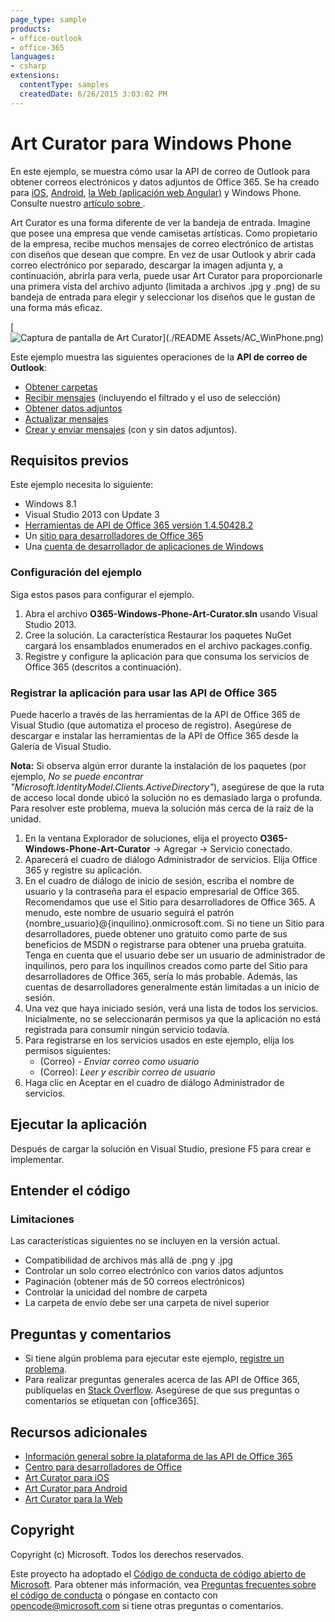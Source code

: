 ```yaml
---
page_type: sample
products:
- office-outlook
- office-365
languages:
- csharp
extensions:
  contentType: samples
  createdDate: 6/26/2015 3:03:02 PM
---
```

# Art Curator para Windows Phone

En este ejemplo, se muestra cómo usar la API de correo de Outlook para obtener correos electrónicos y datos adjuntos de Office 365. Se ha creado para [iOS](https://github.com/OfficeDev/O365-iOS-ArtCurator), [Android](https://github.com/OfficeDev/O365-Android-ArtCurator), [la Web (aplicación web Angular)](https://github.com/OfficeDev/O365-Angular-ArtCurator) y Windows Phone. Consulte nuestro [artículo sobre ](https://medium.com/office-app-development).

Art Curator es una forma diferente de ver la bandeja de entrada. Imagine que posee una empresa que vende camisetas artísticas. Como propietario de la empresa, recibe muchos mensajes de correo electrónico de artistas con diseños que desean que compre. En vez de usar Outlook y abrir cada correo electrónico por separado, descargar la imagen adjunta y, a continuación, abrirla para verla, puede usar Art Curator para proporcionarle una primera vista del archivo adjunto (limitada a archivos .jpg y .png) de su bandeja de entrada para elegir y seleccionar los diseños que le gustan de una forma más eficaz.

[![Captura de pantalla de Art Curator\](./README Assets/AC\_WinPhone.png)](https://youtu.be/4LOvkweDfhY "Haga clic para ver el ejemplo en funcionamiento.")

Este ejemplo muestra las siguientes operaciones de la **API de correo de Outlook**:
* [Obtener carpetas](https://msdn.microsoft.com/office/office365/APi/mail-rest-operations#GetFolders)
* [Recibir mensajes](https://msdn.microsoft.com/office/office365/APi/mail-rest-operations#Getmessages) (incluyendo el filtrado y el uso de selección)
* [Obtener datos adjuntos](https://msdn.microsoft.com/office/office365/APi/mail-rest-operations#GetAttachments)
* [Actualizar mensajes](https://msdn.microsoft.com/office/office365/APi/mail-rest-operations#Updatemessages)
* [Crear y enviar mensajes](https://msdn.microsoft.com/office/office365/APi/mail-rest-operations#Sendmessages) (con y sin datos adjuntos). 

<a name="prerequisites"></a>
## Requisitos previos

Este ejemplo necesita lo siguiente:  

  - Windows 8.1
  - Visual Studio 2013 con Update 3
  - [Herramientas de API de Office 365 versión 1.4.50428.2](http://aka.ms/k0534n)
  - Un [sitio para desarrolladores de Office 365](http://aka.ms/ro9c62)
  - Una [cuenta de desarrollador de aplicaciones de Windows](https://appdev.microsoft.com/StorePortals/en-us/Account/signup/start)

### Configuración del ejemplo

Siga estos pasos para configurar el ejemplo.

   1. Abra el archivo **O365-Windows-Phone-Art-Curator.sln** usando Visual Studio 2013.
   2. Cree la solución. La característica Restaurar los paquetes NuGet cargará los ensamblados enumerados en el archivo packages.config.
   3. Registre y configure la aplicación para que consuma los servicios de Office 365 (descritos a continuación).

### Registrar la aplicación para usar las API de Office 365

Puede hacerlo a través de las herramientas de la API de Office 365 de Visual Studio (que automatiza el proceso de registro). Asegúrese de descargar e instalar las herramientas de la API de Office 365 desde la Galería de Visual Studio.

**Nota:** Si observa algún error durante la instalación de los paquetes (por ejemplo, *No se puede encontrar "Microsoft.IdentityModel.Clients.ActiveDirectory"*), asegúrese de que la ruta de acceso local donde ubicó la solución no es demasiado larga o profunda. Para resolver este problema, mueva la solución más cerca de la raíz de la unidad.

   1. En la ventana Explorador de soluciones, elija el proyecto **O365-Windows-Phone-Art-Curator** -> Agregar -> Servicio conectado.
   2. Aparecerá el cuadro de diálogo Administrador de servicios. Elija Office 365 y registre su aplicación.
   3. En el cuadro de diálogo de inicio de sesión, escriba el nombre de usuario y la contraseña para el espacio empresarial de Office 365. Recomendamos que use el Sitio para desarrolladores de Office 365. A menudo, este nombre de usuario seguirá el patrón {nombre\_usuario}@{inquilino}.onmicrosoft.com. Si no tiene un Sitio para desarrolladores, puede obtener uno gratuito como parte de sus beneficios de MSDN o registrarse para obtener una prueba gratuita. Tenga en cuenta que el usuario debe ser un usuario de administrador de inquilinos, pero para los inquilinos creados como parte del Sitio para desarrolladores de Office 365, sería lo más probable. Además, las cuentas de desarrolladores generalmente están limitadas a un inicio de sesión.
   4. Una vez que haya iniciado sesión, verá una lista de todos los servicios. Inicialmente, no se seleccionarán permisos ya que la aplicación no está registrada para consumir ningún servicio todavía. 
   5. Para registrarse en los servicios usados en este ejemplo, elija los permisos siguientes:  
      * (Correo) - *Enviar correo como usuario*
      * (Correo): *Leer y escribir correo de usuario*
   6. Haga clic en Aceptar en el cuadro de diálogo Administrador de servicios.

<a name="build"></a>
## Ejecutar la aplicación

Después de cargar la solución en Visual Studio, presione F5 para crear e implementar.

<a name="understand"></a>
## Entender el código
   
### Limitaciones

Las características siguientes no se incluyen en la versión actual.

* Compatibilidad de archivos más allá de .png y .jpg
* Controlar un solo correo electrónico con varios datos adjuntos
* Paginación (obtener más de 50 correos electrónicos)
* Controlar la unicidad del nombre de carpeta
* La carpeta de envío debe ser una carpeta de nivel superior  

<a name="questions-and-comments"></a>
## Preguntas y comentarios

- Si tiene algún problema para ejecutar este ejemplo, [registre un problema](https://github.com/OfficeDev/O365-WinPhone-ArtCurator/issues).
- Para realizar preguntas generales acerca de las API de Office 365, publíquelas en [Stack Overflow](http://stackoverflow.com/). Asegúrese de que sus preguntas o comentarios se etiquetan con \[office365].
  
<a name="additional-resources"></a>
## Recursos adicionales

* [Información general sobre la plataforma de las API de Office 365](http://msdn.microsoft.com/office/office365/howto/platform-development-overview)
* [Centro para desarrolladores de Office](http://dev.office.com/)
* [Art Curator para iOS](https://github.com/OfficeDev/O365-iOS-ArtCurator)
* [Art Curator para Android](https://github.com/OfficeDev/O365-Android-ArtCurator)
* [Art Curator para la Web](https://github.com/OfficeDev/O365-Angular-ArtCurator)

## Copyright

Copyright (c) Microsoft. Todos los derechos reservados.
 


Este proyecto ha adoptado el [Código de conducta de código abierto de Microsoft](https://opensource.microsoft.com/codeofconduct/). Para obtener más información, vea [Preguntas frecuentes sobre el código de conducta](https://opensource.microsoft.com/codeofconduct/faq/) o póngase en contacto con [opencode@microsoft.com](mailto:opencode@microsoft.com) si tiene otras preguntas o comentarios.
